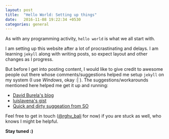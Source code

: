 ```yaml
---
layout: post
title:  "Hello World: Setting up things"
date:   2016-11-08 19:22:34 +0530
categories: general
---
```

As with any programming activity, ```hello world``` is what we all start with.

I am setting up this website after a lot of procrastinating and delays. I am learning ```jekyll``` along with writing posts, so expect layout and other changes as I progress.

But before I get into posting content, I would like to give credit to awesome people out there whose comments/suggestions helped me setup ```jekyll``` on my system (I use _Windows_, okay :| ). The suggestions/workarounds mentioned here helped me get it up and running:
- [David Burela's blog](https://davidburela.wordpress.com/2015/11/28/easily-install-jekyll-on-windows-with-3-command-prompt-entries-and-chocolatey/)
- [luislavena's gist](https://gist.github.com/luislavena/f064211759ee0f806c88)
- [Quick and dirty suggeation from SO](http://stackoverflow.com/a/28803411/218745)

Feel free to get in touch ([@rghv_bali](https://twitter.com/Rghv_Bali) for now) if you are stuck as well, who knows I might be helpful.


__Stay tuned :)__
